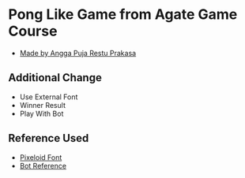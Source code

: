 # Pong Like Game from Agate Game Course

- [Made by Angga Puja Restu Prakasa](https://github.com/kierskies)

## Additional Change
- Use External Font
- Winner Result
- Play With Bot

## Reference Used
- [Pixeloid Font](https://www.fontspace.com/pixeloid-font-f69232)
- [Bot Reference](https://forum.unity.com/threads/scripting-ai-for-2d-pong-game.229226/)
